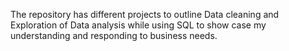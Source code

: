 The repository has different projects to outline Data cleaning and Exploration of Data analysis while using SQL to show case my understanding and responding to business needs.
